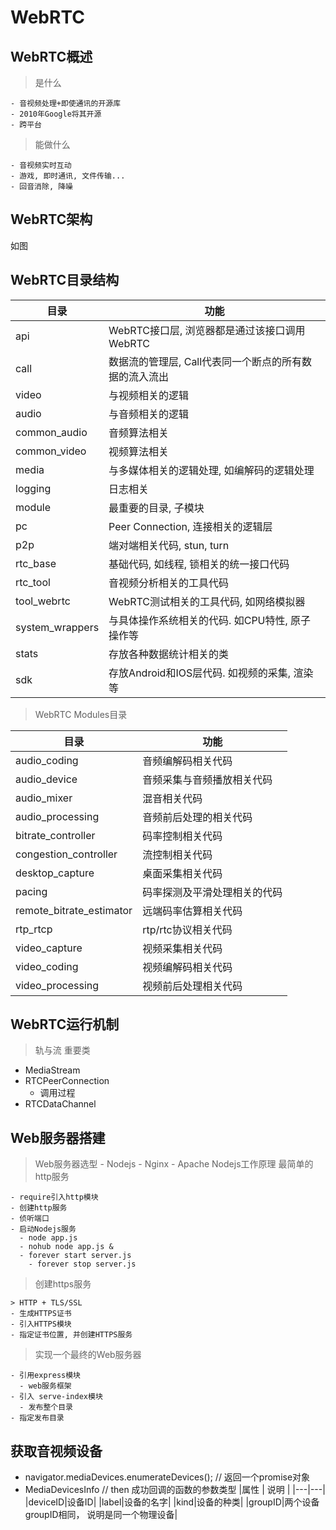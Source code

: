 # WebRTC

## WebRTC概述
  > 是什么

    - 音视频处理+即使通讯的开源库
    - 2010年Google将其开源
    - 跨平台
  > 能做什么

    - 音视频实时互动
    - 游戏, 即时通讯, 文件传输...
    - 回音消除, 降噪
## WebRTC架构
如图
## WebRTC目录结构
| 目录 | 功能 |
| ---- | ---- |
| api | WebRTC接口层, 浏览器都是通过该接口调用WebRTC |
| call | 数据流的管理层, Call代表同一个断点的所有数据的流入流出 |
| video | 与视频相关的逻辑 |
|audio|与音频相关的逻辑|
|common_audio|音频算法相关|
|common_video|视频算法相关|
|media|与多媒体相关的逻辑处理, 如编解码的逻辑处理|
|logging|日志相关|
|module|最重要的目录, 子模块|
|pc|Peer Connection, 连接相关的逻辑层|
|p2p|端对端相关代码, stun, turn|
|rtc_base|基础代码, 如线程, 锁相关的统一接口代码|
|rtc_tool|音视频分析相关的工具代码|
|tool_webrtc|WebRTC测试相关的工具代码, 如网络模拟器|
|system_wrappers|与具体操作系统相关的代码. 如CPU特性, 原子操作等|
|stats|存放各种数据统计相关的类|
|sdk|存放Android和IOS层代码. 如视频的采集, 渲染等|
> WebRTC Modules目录

|目录|功能|
|---|---|
|audio_coding|音频编解码相关代码|
|audio_device|音频采集与音频播放相关代码|
|audio_mixer|混音相关代码|
|audio_processing|音频前后处理的相关代码|
|bitrate_controller|码率控制相关代码|
|congestion_controller|流控制相关代码|
|desktop_capture|桌面采集相关代码|
|pacing|码率探测及平滑处理相关的代码|
|remote_bitrate_estimator|远端码率估算相关代码|
|rtp_rtcp|rtp/rtc协议相关代码|
|video_capture|视频采集相关代码|
|video_coding|视频编解码相关代码|
|video_processing|视频前后处理相关代码|

## WebRTC运行机制
> 轨与流
> 重要类
  - MediaStream
  - RTCPeerConnection
    - 调用过程
  - RTCDataChannel
## Web服务器搭建
  > Web服务器选型
    - Nodejs
    - Nginx
    - Apache
  > Nodejs工作原理
  > 最简单的http服务

    - require引入http模块
    - 创建http服务
    - 侦听端口
    - 启动Nodejs服务
      - node app.js
      - nohub node app.js &
      - forever start server.js
        - forever stop server.js
  > 创建https服务

    > HTTP + TLS/SSL
    - 生成HTTPS证书
    - 引入HTTPS模块
    - 指定证书位置, 并创建HTTPS服务
  > 实现一个最终的Web服务器

    - 引用express模块
      - web服务框架
    - 引入 serve-index模块
      - 发布整个目录
    - 指定发布目录
## 获取音视频设备
  - navigator.mediaDevices.enumerateDevices();  // 返回一个promise对象
  - MediaDevicesInfo   // then 成功回调的函数的参数类型
    |属性 | 说明 |
    |---|---|
    |deviceID|设备ID|
    |label|设备的名字|
    |kind|设备的种类|
    |groupID|两个设备groupID相同， 说明是同一个物理设备|